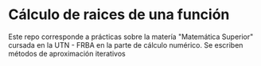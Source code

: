 # Cálculo de raices de una función
Este repo corresponde a prácticas sobre la matería "Matemática Superior" cursada en la UTN - FRBA en la parte de cálculo numérico. Se escriben métodos de aproximación iterativos
